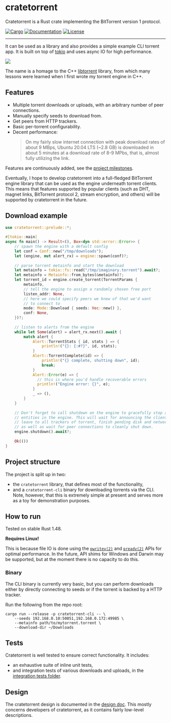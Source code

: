 # cratetorrent

Cratetorrent is a Rust crate implementing the BitTorrent version 1 protocol.

[![Cargo](https://img.shields.io/crates/v/cratetorrent.svg)](
https://crates.io/crates/cratetorrent)
[![Documentation](https://docs.rs/cratetorrent/badge.svg)](
https://docs.rs/cratetorrent)
[![License](https://img.shields.io/badge/license-MIT%2FApache--2.0-blue.svg)](
https://github.com/mandreyel/cratetorrent)

---

It can be used as a library and also provides a simple example CLI torrent app.
It is built on top of [tokio](https://github.com/tokio-rs/tokio) and uses async
IO for high performance.

![](https://raw.githubusercontent.com/mandreyel/cratetorrent/master/assets/partial-download.gif)

The name is a homage to the C++
[libtorrent](https://github.com/arvidn/libtorrent) library, from which many
lessons were learned when I first wrote my torrent engine in C++.


## Features

- Multiple torrent downloads or uploads, with an arbitrary number of peer
  connections.
- Manually specify seeds to download from.
- Get peers from HTTP trackers.
- Basic per-torrent configurability.
- Decent performance:
  > On my fairly slow internet connection with peak download rates of about 9 MBps,
  Ubuntu 20.04 LTS (~2.8 GB) is downloaded in about 5 minutes at a download rate
  of 8-9 MPbs, that is, almost fully utilizing the link.

Features are continuously added, see the [project
milestones](https://github.com/mandreyel/cratetorrent/issues/26).

Eventually, I hope to develop cratetorrent into a full-fledged BitTorrent engine
library that can be used as the engine underneath torrent clients. This means
that features supported by popular clients (such as DHT, magnet links,
BitTorrent protocol 2, stream encryption, and others) will be supported by
cratetorrent in the future.


## Download example

```rust
use cratetorrent::prelude::*;
                                                                             
#[tokio::main]
async fn main() -> Result<(), Box<dyn std::error::Error>> {
    // spawn the engine with a default config
    let conf = Conf::new("/tmp/downloads");
    let (engine, mut alert_rx) = engine::spawn(conf)?;
                                                                             
    // parse torrent metainfo and start the download
    let metainfo = tokio::fs::read("/tmp/imaginary.torrent").await?;
    let metainfo = Metainfo::from_bytes(&metainfo)?;
    let torrent_id = engine.create_torrent(TorrentParams {
        metainfo,
        // tell the engine to assign a randomly chosen free port
        listen_addr: None,
        // here we could specify peers we knew of that we'd want
        // to connect to
        mode: Mode::Download { seeds: Vec::new() },
        conf: None,
    })?;
                                                                             
    // listen to alerts from the engine
    while let Some(alert) = alert_rx.next().await {
        match alert {
            Alert::TorrentStats { id, stats } => {
                println!("{}: {:#?}", id, stats);
            }
            Alert::TorrentComplete(id) => {
                println!("{} complete, shutting down", id);
                break;
            }
            Alert::Error(e) => {
              // this is where you'd handle recoverable errors
              println!("Engine error: {}", e);
            }
            _ => (),
        }
    }
                                                                             
    // Don't forget to call shutdown on the engine to gracefully stop all
    // entities in the engine. This will wait for announcing the client's
    // leave to all trackers of torrent, finish pending disk and network IO,
    // as well as wait for peer connections to cleanly shut down.
    engine.shutdown().await?;
                                                                             
    Ok(())
}
```

## Project structure

The project is split up in two:
- the `cratetorrent` library, that defines most of the functionality,
- and a `cratetorrent-cli` binary for downloading torrents via the CLI. Note,
  however, that this is extremely simple at present and serves more as a toy for
  demonstration purposes.


## How to run

Tested on stable Rust 1.48.

**Requires Linux!**

This is because file IO is done using the
[`pwritev(2)`](https://linux.die.net/man/2/pwritev) and
[`preadv(2)`](https://linux.die.net/man/2/preadv) APIs for optimal performance.
In the future, API shims for Windows and Darwin may be supported, but at the
moment there is no capacity to do this.

### Binary

The CLI binary is currently very basic, but you can perform downloads either by
directly connecting to seeds or if the torrent is backed by a HTTP tracker.

Run the following from the repo root:
```
cargo run --release -p cratetorrent-cli -- \
    --seeds 192.168.0.10:50051,192.168.0.172:49985 \
    --metainfo path/to/mytorrent.torrent \
    --download-dir ~/Downloads
```


## Tests

Cratetorrent is well tested to ensure correct functionality. It includes:
- an exhaustive suite of inline unit tests,
- and integration tests of various downloads and uploads, in the [integration
tests folder](tests).


## Design

The cratetorrent design is documented in the [design doc](DESIGN.md). This
mostly concerns developers of cratetorrent, as it contains fairly low-level
descriptions.

